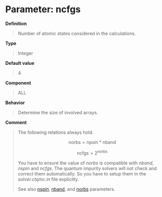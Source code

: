 # Parameter: ncfgs

**Definition**

> Number of atomic states considered in the calculations.

**Type**

> Integer

**Default value**

> 4

**Component**

> ALL

**Behavior**

> Determine the size of involved arrays.

**Comment**

> The following relations always hold.
>
> ```math
> \text{norbs} = \text{npsin} * \text{nband}
> ```
>
> ```math
> \text{ncfgs} = 2^{\text{norbs}}
> ```
>
> You have to ensure the value of *norbs* is compatible with *nband*, *nspin* and *ncfgs*. The quantum impurity solvers will not check and correct them automatically. So you have to setup them in the *solver.ctqmc.in* file explicitly.
>
> See also [nspin](p_nspin.md), [nband](p_nband.md), and [norbs](p_norbs.md) parameters.
